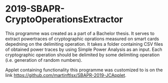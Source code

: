 # 2019-SBAPR-CryptoOperationsExtractor

This programme was created as a part of a Bachelor thesis.
It serves to extract powertraces of cryptographic oprations measured on smart cards depedning on the delimiting operation.
It takes a folder containing CSV files of obtained power traces by using Simple Power Analysis as an input.
Each cryptographic operation should be delimited by some delimiting operation (i.e. generation of random numbers).

Applet containing functionality this programme was customized to is on the link https://github.com/martinftlsx/SBAPR-2019-JCApplet.
